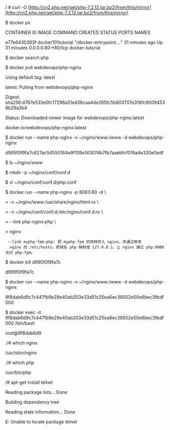 / \# curl -O [http://cn2.php.net/get/php-7.2.12.tar.bz2/from/this/mirror](http://cn2.php.net/get/php-7.2.12.tar.bz2/from/this/mirror)

$ docker ps

CONTAINER ID        IMAGE               COMMAND                  CREATED             STATUS              PORTS                NAMES

e77e6430393f        docker101tutorial   "/docker-entrypoint.…"   31 minutes ago      Up 31 minutes       0.0.0.0:80-&gt;80/tcp   docker-tutorial

$ docker search php

$ docker pull webdevops/php-nginx

Using default tag: latest

latest: Pulling from webdevops/php-nginx

Digest: sha256:d767e533e0fc17296a51ed36caa4de265fc5b803707e318fc90094538b29a3b4

Status: Downloaded newer image for webdevops/php-nginx:latest

docker.io/webdevops/php-nginx:latest

$  docker run --name php-nginx -v ~/nginx/www:/www  -d webdevops/php-nginx

d995f0f9fa7c627ac54550164e9f109e143074b7fb7aaebfcf018a4e330e0edf

$ ls ~/nginx/www

$  mkdir -p  ~/nginx/conf/conf.d

$ vi ~/nginx/conf/conf.d/php.conf

$ docker run --name  php-nginx -p 8083:80 -d \

&gt;  -v ~/nginx/www:/usr/share/nginx/html:ro \

&gt;  -v ~/nginx/conf/conf.d:/etc/nginx/conf.d:ro \

&gt;  --link php-nginx:php \

&gt; nginx

```
 --link myphp-fpm:php: 把 myphp-fpm 的网络并入 nginx，并通过修改
  nginx 的 /etc/hosts，把域名 php 映射成 127.0.0.1，让 nginx 通过 php:9000 访问 php-fpm。
```

$ docker kill d995f0f9fa7c

d995f0f9fa7c

$  docker run --name php-nginx -v ~/nginx/www:/www  -d webdevops/php-nginx

9f8dab6d9c7c447fb9e29e40ab203e33d51c25ea6ec38502e00e6bec3fbdf000

$ docker exec -it 9f8dab6d9c7c447fb9e29e40ab203e33d51c25ea6ec38502e00e6bec3fbdf000 /bin/bash

root@9f8dab6d9

:/\# which nginx

/usr/sbin/nginx

:/\# which php

/usr/bin/php

/\# apt-get install telnet

Reading package lists... Done

Building dependency tree

Reading state information... Done

E: Unable to locate package telnet

